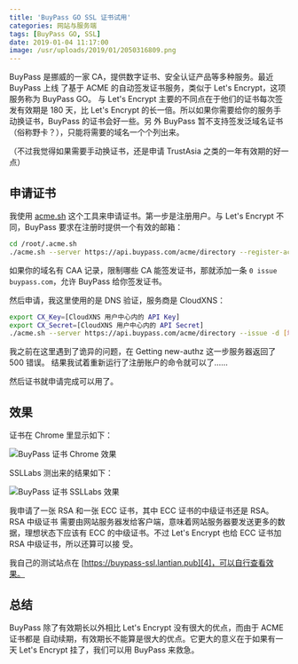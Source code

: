 ```yaml
---
title: 'BuyPass GO SSL 证书试用'
categories: 网站与服务端
tags: [BuyPass GO, SSL]
date: 2019-01-04 11:17:00
image: /usr/uploads/2019/01/2050316809.png
---
```


BuyPass 是挪威的一家 CA，提供数字证书、安全认证产品等多种服务。最近 BuyPass 上线
了基于 ACME 的自动签发证书服务，类似于 Let's Encrypt，这项服务称为 BuyPass GO。
与 Let's Encrypt 主要的不同点在于他们的证书每次签发有效期是 180 天，比 Let's
Encrypt 的长一倍。所以如果你需要给你的服务手动换证书，BuyPass 的证书会好一些。另
外 BuyPass 暂不支持签发泛域名证书（俗称野卡？），只能将需要的域名一个个列出来。

（不过我觉得如果需要手动换证书，还是申请 TrustAsia 之类的一年有效期的好一点）

## 申请证书

我使用 [acme.sh][1] 这个工具来申请证书。第一步是注册用户。与 Let's Encrypt 不
同，BuyPass 要求在注册时提供一个有效的邮箱：

```bash
cd /root/.acme.sh
./acme.sh --server https://api.buypass.com/acme/directory --register-account --accountemail [你的邮件地址]
```

如果你的域名有 CAA 记录，限制哪些 CA 能签发证书，那就添加一条
`0 issue buypass.com`，允许 BuyPass 给你签发证书。

然后申请，我这里使用的是 DNS 验证，服务商是 CloudXNS：

```bash
export CX_Key=[CloudXNS 用户中心内的 API Key]
export CX_Secret=[CloudXNS 用户中心内的 API Secret]
./acme.sh --server https://api.buypass.com/acme/directory --issue -d [域名1] -d [域名2] --days 150 --dns dns_cx
```

我之前在这里遇到了诡异的问题，在 Getting new-authz 这一步服务器返回了 500 错误。
结果我试着重新运行了注册账户的命令就可以了……

然后证书就申请完成可以用了。

## 效果

证书在 Chrome 里显示如下：

![BuyPass 证书 Chrome 效果][2]

SSLLabs 测出来的结果如下：

![BuyPass 证书 SSLLabs 效果][3]

我申请了一张 RSA 和一张 ECC 证书，其中 ECC 证书的中级证书还是 RSA。RSA 中级证书
需要由网站服务器发给客户端，意味着网站服务器要发送更多的数据，理想状态下应该有
ECC 的中级证书。不过 Let's Encrypt 也给 ECC 证书加 RSA 中级证书，所以还算可以接
受。

我自己的测试站点在 [https://buypass-ssl.lantian.pub][4]，可以自行查看效果。

## 总结

BuyPass 除了有效期长以外相比 Let's Encrypt 没有很大的优点，而由于 ACME 证书都是
自动续期，有效期长不能算是很大的优点。它更大的意义在于如果有一天 Let's Encrypt
挂了，我们可以用 BuyPass 来救急。

[1]: https://github.com/Neilpang/acme.sh
[2]: /usr/uploads/2019/01/2050316809.png
[3]: /usr/uploads/2019/01/2758220465.png
[4]: https://buypass-ssl.lantian.pub

